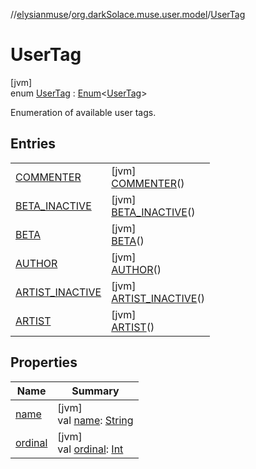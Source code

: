 //[elysianmuse](../../../index.md)/[org.darkSolace.muse.user.model](../index.md)/[UserTag](index.md)

# UserTag

[jvm]\
enum [UserTag](index.md) : [Enum](https://kotlinlang.org/api/latest/jvm/stdlib/kotlin/-enum/index.html)&lt;[UserTag](index.md)&gt; 

Enumeration of available user tags.

## Entries

| | |
|---|---|
| [COMMENTER](-c-o-m-m-e-n-t-e-r/index.md) | [jvm]<br>[COMMENTER](-c-o-m-m-e-n-t-e-r/index.md)() |
| [BETA_INACTIVE](-b-e-t-a_-i-n-a-c-t-i-v-e/index.md) | [jvm]<br>[BETA_INACTIVE](-b-e-t-a_-i-n-a-c-t-i-v-e/index.md)() |
| [BETA](-b-e-t-a/index.md) | [jvm]<br>[BETA](-b-e-t-a/index.md)() |
| [AUTHOR](-a-u-t-h-o-r/index.md) | [jvm]<br>[AUTHOR](-a-u-t-h-o-r/index.md)() |
| [ARTIST_INACTIVE](-a-r-t-i-s-t_-i-n-a-c-t-i-v-e/index.md) | [jvm]<br>[ARTIST_INACTIVE](-a-r-t-i-s-t_-i-n-a-c-t-i-v-e/index.md)() |
| [ARTIST](-a-r-t-i-s-t/index.md) | [jvm]<br>[ARTIST](-a-r-t-i-s-t/index.md)() |

## Properties

| Name | Summary |
|---|---|
| [name](-a-r-t-i-s-t/index.md#-372974862%2FProperties%2F-1216412040) | [jvm]<br>val [name](-a-r-t-i-s-t/index.md#-372974862%2FProperties%2F-1216412040): [String](https://kotlinlang.org/api/latest/jvm/stdlib/kotlin/-string/index.html) |
| [ordinal](-a-r-t-i-s-t/index.md#-739389684%2FProperties%2F-1216412040) | [jvm]<br>val [ordinal](-a-r-t-i-s-t/index.md#-739389684%2FProperties%2F-1216412040): [Int](https://kotlinlang.org/api/latest/jvm/stdlib/kotlin/-int/index.html) |
